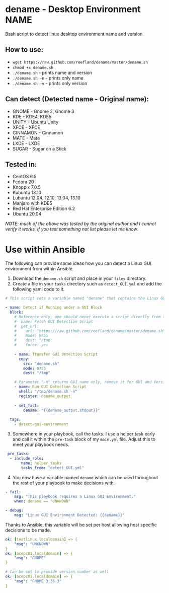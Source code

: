 dename - Desktop Environment NAME
======

Bash script to detect linux desktop environment name and version

## How to use:

* `wget https://raw.github.com/reefland/dename/master/dename.sh`
* `chmod +x dename.sh`
* `./dename.sh` - prints name and version
* `./dename.sh -n` - prints only name
* `./dename.sh -v` - prints only version

## Can detect (Detected name - Original name):

* GNOME - Gnome 2, Gnome 3
* KDE - KDE4, KDE5
* UNITY - Ubuntu Unity
* XFCE - XFCE
* CINNAMON - Cinnamon
* MATE - Mate
* LXDE - LXDE
* SUGAR - Sugar on a Stick

## Tested in:

* CentOS 6.5
* Fedora 20
* Knoppix 7.0.5
* Kubuntu 13.10
* Lubuntu 12.04, 12.10, 13.04, 13.10
* Manjaro with KDE5
* Red Hat Enterprise Edition 6.2
* Ubuntu 20.04

_NOTE: much of the above was tested by the original author and I cannot verify it works, if you test something not list please let me know._

Use within Ansible
======
The following can provide some ideas how you can detect a Linux GUI environment from within Ansible.

1. Download the `dename.sh` script and place in your `files` directory.
2. Create a file in your `tasks` directory such as `detect_GUI.yml` and add the following yaml code to it.

```yaml
# This script sets a variable named "dename" that contains the Linux GUI Environment Detected otherwise will return "UNKNOWN"

- name: Detect if Running under a GUI Block
  block:
    # Reference only, one should never execute a script directly from the internet!
    #- name: Fetch GUI Detection Script
    #  get_url:
    #    url: "https://raw.github.com/reefland/dename/master/dename.sh"
    #    mode: 0755
    #    dest: "/tmp"
    #    force: yes
    
    - name: Transfer GUI Detection Script
      copy: 
        src: "dename.sh"
        mode: 0755
        dest: "/tmp"

    # Parameter "-n" returns GUI name only, remove it for GUI and Version
    - name: Run GUI Detection Script
      shell: "/tmp/dename.sh -n"
      register: dename_output
    
    - set_fact: 
        dename: "{{dename_output.stdout}}"
      
  tags:
    - detect-gui-environment
```

3. Somewhere in your playbook, call the tasks.  I use a helper task early and call it within the `pre-task` block of my `main.yml` file. Adjust this to meet your playbook needs.

```yaml
 pre_tasks:
  - include_role: 
       name: helper_tasks
       tasks_from: "detect_GUI.yml"
```

4. You now have a variable named `dename` which can be used throughout the rest of your playbook to make decisions with.

```yaml
- fail: 
    msg: "This playbook requires a Linux GUI Environment."
    when: dename == "UNKNOWN"

- debug:
    msg: "Linux GUI Environment Detected: {{dename}}"
```


Thanks to Ansible, this variable will be set per host allowing host specific decisions to be made.

```yaml
ok: [testlinux.localdomain] => {
    "msg": "UNKNOWN"
}
ok: [acepc01.localdomain] => {
    "msg": "GNOME"
}

# Can be set to provide version number as well
ok: [acepc01.localdomain] => {
    "msg": "GNOME 3.36.3"
}
```
